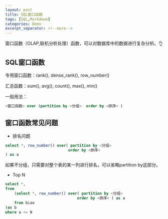 ```yaml
---
layout: post
title: SQL窗口函数
tags: [SQL,Markdown]
categories: Demo
excerpt_separator: <!--more-->
---
```

窗口函数（OLAP,联机分析处理）函数，可以对数据库中的数据进行复杂分析。👌
<!--more-->
## SQL窗口函数

专用窗口函数：rank(), dense_rank(), row_number()

汇总函数：sum(), avg(), count(), max(), min()

一般用法：

```sql
<窗口函数> over (partition by <分组>  order by <排序> )
```



## 窗口函数常见问题

- 排名问题

```sql
select *, row_number() over( partition by <分组>  
                            order by <排序>
) as a
```

如果不分组，只需要对整个表的某一列进行排名，可以省略partition by这部分。

- Top N

```sql
select *, 
from
    (select *, row_number() over( partition by <分组>  
                                order by <排序> ) as a
	from biao 
)as b
where a <= N
```

